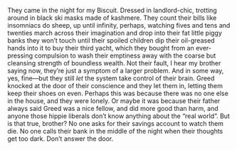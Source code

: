 They came in the night for my Biscuit. Dressed in landlord-chic, trotting around in black ski masks made of kashmere. They count their bills like insomniacs do sheep, up until infinity, perhaps, watching fives and tens and twenties march across their imagination and drop into their fat little piggy banks they won’t touch until their spoiled children dip their oil-greased hands into it to buy their third yacht, which they bought from an ever-pressing compulsion to wash their emptiness away with the coarse but cleansing strength of boundless wealth. Not their fault, I hear my brother saying now, they’re just a symptom of a larger problem. And in some way, yes, fine—but they still *let* the system take control of their brain. Greed knocked at the door of their conscience and they let them in, letting them keep their shoes on even. Perhaps this was because there was no one else in the house, and they were lonely. Or maybe it was because their father always said Greed was a nice fellow, and did more good than harm, and anyone those hippie liberals don’t know anything about the “real world”. But is that true, brother? No one asks for their savings account to watch them die. No one calls their bank in the middle of the night when their thoughts get too dark. Don’t answer the door.

